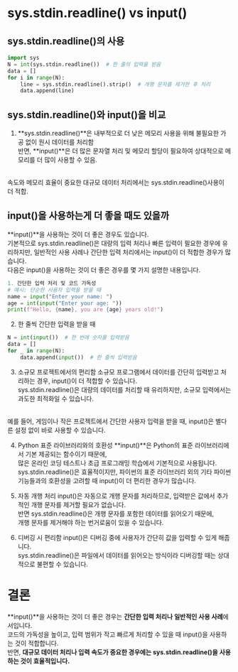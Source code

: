 # sys.stdin.readline() vs input()

## sys.stdin.readline()의 사용
```python
import sys
N = int(sys.stdin.readline())  # 한 줄의 입력을 받음
data = []
for i in range(N):
    line = sys.stdin.readline().strip()  # 개행 문자를 제거한 후 처리
    data.append(line)
```

## sys.stdin.readline()와 input()을 비교
1. **sys.stdin.readline()**은 내부적으로 더 낮은 메모리 사용을 위해 불필요한 가공 없이 원시 데이터를 처리함<br>
반면, **input()**은 더 많은 문자열 처리 및 메모리 할당이 필요하여 상대적으로 메모리를 더 많이 사용할 수 있음.<br>
<br>
속도와 메모리 효율이 중요한 대규모 데이터 처리에서는 sys.stdin.readline()사용이 더 적합.


## input()을 사용하는게 더 좋을 때도 있을까
**input()**을 사용하는 것이 더 좋은 경우도 있습니다.<br>기본적으로 sys.stdin.readline()은 대량의 입력 처리나 빠른 입력이 필요한 경우에 유리하지만, 일반적인 사용 사례나 간단한 입력 처리에서는 input()이 더 적합한 경우가 많습니다. <br> 다음은 input()을 사용하는 것이 더 좋은 경우를 몇 가지 설명한 내용입니다.

```python
1. 간단한 입력 처리 및 코드 가독성
# 예시: 단순한 사용자 입력을 받을 때
name = input("Enter your name: ")
age = int(input("Enter your age: "))
print(f"Hello, {name}, you are {age} years old!")
```

2. 한 줄씩 간단한 입력을 받을 때
```python
N = int(input())  # 한 번에 숫자를 입력받음
data = []
for _ in range(N):
    data.append(input())  # 한 줄씩 입력받음
```
3. 소규모 프로젝트에서의 편리함
소규모 프로그램에서 데이터를 간단히 입력받고 처리하는 경우, input()이 더 적합할 수 있습니다. <br> sys.stdin.readline()은 대량의 데이터를 처리할 때 유리하지만, 소규모 입력에서는 과도한 최적화일 수 있습니다.
<br>
예를 들어, 게임이나 작은 프로젝트에서 간단한 사용자 입력을 받을 때, input()은 별다른 설정 없이 바로 사용할 수 있습니다.

4. Python 표준 라이브러리와의 호환성
**input()**은 Python의 표준 라이브러리에서 기본 제공되는 함수이기 때문에, <br> 많은 온라인 코딩 테스트나 초급 프로그래밍 학습에서 기본적으로 사용됩니다. <br>
sys.stdin.readline()은 효율적이지만, 파이썬의 표준 라이브러리 외의 기타 파이썬 기능들과의 호환성을 고려할 때 input()이 더 편리한 경우가 많습니다.

5. 자동 개행 처리
input()은 자동으로 개행 문자를 처리하므로, 입력받은 값에서 추가적인 개행 문자를 제거할 필요가 없습니다.<br> 반면 sys.stdin.readline()은 개행 문자를 포함한 데이터를 읽어오기 때문에, <br> 개행 문자를 제거해야 하는 번거로움이 있을 수 있습니다.


6. 디버깅 시 편리함
input()은 디버깅 중에 사용자가 간단히 값을 입력할 수 있게 해줍니다.<br> sys.stdin.readline()은 파일에서 데이터를 읽어오는 방식이라 디버깅할 때는 상대적으로 불편할 수 있습니다.


# 결론
**input()**을 사용하는 것이 더 좋은 경우는 **간단한 입력 처리나 일반적인 사용 사례**에서입니다.<br> 
코드의 가독성을 높이고, 입력 범위가 작고 빠르게 처리할 수 있을 때 input()을 사용하는 것이 적합합니다.<br>
반면, **대규모 데이터 처리나 입력 속도가 중요한 경우에는 sys.stdin.readline()을 사용하는 것이 효율적입니다.**






